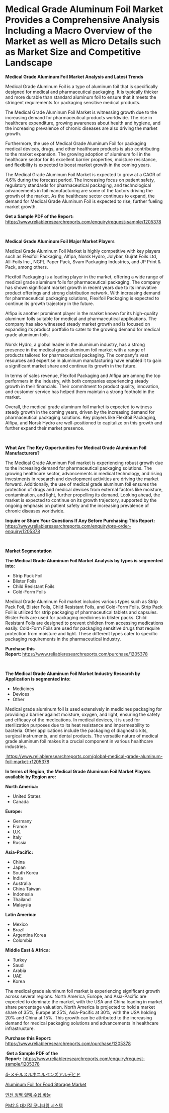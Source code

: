 <p><h1>Medical Grade Aluminum Foil Market Provides a Comprehensive Analysis Including a Macro Overview of the Market as well as Micro Details such as Market Size and Competitive Landscape</h1></p><p><strong>Medical Grade Aluminum Foil Market Analysis and Latest Trends</strong></p>
<p><p>Medical Grade Aluminum Foil is a type of aluminum foil that is specifically designed for medical and pharmaceutical packaging. It is typically thicker and more durable than standard aluminum foil to ensure that it meets the stringent requirements for packaging sensitive medical products.</p><p>The Medical Grade Aluminum Foil Market is witnessing growth due to the increasing demand for pharmaceutical products worldwide. The rise in healthcare expenditure, growing awareness about health and hygiene, and the increasing prevalence of chronic diseases are also driving the market growth.</p><p>Furthermore, the use of Medical Grade Aluminum Foil for packaging medical devices, drugs, and other healthcare products is also contributing to the market expansion. The growing adoption of aluminum foil in the healthcare sector for its excellent barrier properties, moisture resistance, and flexibility is expected to boost market growth in the coming years.</p><p>The Medical Grade Aluminum Foil Market is expected to grow at a CAGR of 4.6% during the forecast period. The increasing focus on patient safety, regulatory standards for pharmaceutical packaging, and technological advancements in foil manufacturing are some of the factors driving the growth of the market. As the healthcare sector continues to expand, the demand for Medical Grade Aluminum Foil is expected to rise, further fueling market growth.</p></p>
<p><strong>Get a Sample PDF of the Report:&nbsp;</strong> <a href="https://www.reliableresearchreports.com/enquiry/request-sample/1205378">https://www.reliableresearchreports.com/enquiry/request-sample/1205378</a></p>
<p>&nbsp;</p>
<p><strong>Medical Grade Aluminum Foil Major Market Players</strong></p>
<p><p>Medical Grade Aluminum Foil Market is highly competitive with key players such as Flexifoil Packaging, Alfipa, Norsk Hydro, Jolybar, Gujrat Foils Ltd, All-Foils Inc., NGPL Paper Pack, Svam Packaging Industries, and JP Print & Pack, among others.</p><p>Flexifoil Packaging is a leading player in the market, offering a wide range of medical grade aluminum foils for pharmaceutical packaging. The company has shown significant market growth in recent years due to its innovative product offerings and strong distribution network. With increasing demand for pharmaceutical packaging solutions, Flexifoil Packaging is expected to continue its growth trajectory in the future.</p><p>Alfipa is another prominent player in the market known for its high-quality aluminum foils suitable for medical and pharmaceutical applications. The company has also witnessed steady market growth and is focused on expanding its product portfolio to cater to the growing demand for medical grade aluminum foils.</p><p>Norsk Hydro, a global leader in the aluminum industry, has a strong presence in the medical grade aluminum foil market with a range of products tailored for pharmaceutical packaging. The company's vast resources and expertise in aluminum manufacturing have enabled it to gain a significant market share and continue its growth in the future.</p><p>In terms of sales revenue, Flexifoil Packaging and Alfipa are among the top performers in the industry, with both companies experiencing steady growth in their financials. Their commitment to product quality, innovation, and customer service has helped them maintain a strong foothold in the market.</p><p>Overall, the medical grade aluminum foil market is expected to witness steady growth in the coming years, driven by the increasing demand for pharmaceutical packaging solutions. Key players like Flexifoil Packaging, Alfipa, and Norsk Hydro are well-positioned to capitalize on this growth and further expand their market presence.</p></p>
<p>&nbsp;</p>
<p><strong>What Are The Key Opportunities For Medical Grade Aluminum Foil Manufacturers?</strong></p>
<p><p>The Medical Grade Aluminum Foil market is experiencing robust growth due to the increasing demand for pharmaceutical packaging solutions. The growing healthcare sector, advancements in medical technology, and rising investments in research and development activities are driving the market forward. Additionally, the use of medical grade aluminum foil ensures the protection of drugs and medical devices from external factors like moisture, contamination, and light, further propelling its demand. Looking ahead, the market is expected to continue on its growth trajectory, supported by the ongoing emphasis on patient safety and the increasing prevalence of chronic diseases worldwide.</p></p>
<p><strong>Inquire or Share Your Questions If Any Before Purchasing This Report:</strong> <a href="https://www.reliableresearchreports.com/enquiry/pre-order-enquiry/1205378">https://www.reliableresearchreports.com/enquiry/pre-order-enquiry/1205378</a></p>
<p>&nbsp;</p>
<p><strong>Market Segmentation</strong></p>
<p><strong>The Medical Grade Aluminum Foil Market Analysis by types is segmented into:</strong></p>
<p><ul><li>Strip Pack Foil</li><li>Blister Foils</li><li>Child Resistant Foils</li><li>Cold-Form Foils</li></ul></p>
<p><p>Medical Grade Aluminum Foil market includes various types such as Strip Pack Foil, Blister Foils, Child Resistant Foils, and Cold-Form Foils. Strip Pack Foil is utilized for strip packaging of pharmaceutical tablets and capsules. Blister Foils are used for packaging medicines in blister packs. Child Resistant Foils are designed to prevent children from accessing medications easily. Cold-Form Foils are used for packaging sensitive drugs that require protection from moisture and light. These different types cater to specific packaging requirements in the pharmaceutical industry.</p></p>
<p><strong>Purchase this Report:&nbsp;</strong><a href="https://www.reliableresearchreports.com/purchase/1205378">https://www.reliableresearchreports.com/purchase/1205378</a></p>
<p>&nbsp;</p>
<p><strong>The Medical Grade Aluminum Foil Market Industry Research by Application is segmented into:</strong></p>
<p><ul><li>Medicines</li><li>Devices</li><li>Other</li></ul></p>
<p><p>Medical grade aluminum foil is used extensively in medicines packaging for providing a barrier against moisture, oxygen, and light, ensuring the safety and efficacy of the medications. In medical devices, it is used for sterilization purposes due to its heat resistance and impermeability to bacteria. Other applications include the packaging of diagnostic kits, surgical instruments, and dental products. The versatile nature of medical grade aluminum foil makes it a crucial component in various healthcare industries.</p></p>
<p><a href="https://www.reliableresearchreports.com/global-medical-grade-aluminum-foil-market-r1205378">&nbsp;https://www.reliableresearchreports.com/global-medical-grade-aluminum-foil-market-r1205378</a></p>
<p><strong>In terms of Region, the Medical Grade Aluminum Foil Market Players available by Region are:</strong></p>
<p>
    <p> <strong> North America: </strong>
        <ul>
            <li>United States</li>
            <li>Canada</li>
        </ul>
        </p> 
    <p> <strong> Europe: </strong>
        <ul>
            <li>Germany</li>
            <li>France</li>
            <li>U.K.</li>
            <li>Italy</li>
            <li>Russia</li>
        </ul>
        </p> 
    <p> <strong> Asia-Pacific: </strong>
        <ul>
            <li>China</li>
            <li>Japan</li>
            <li>South Korea</li>
            <li>India</li>
            <li>Australia</li>
            <li>China Taiwan</li>
            <li>Indonesia</li>
            <li>Thailand</li>
            <li>Malaysia</li>
        </ul>
        </p> 
    <p> <strong> Latin America: </strong>
        <ul>
            <li>Mexico</li>
            <li>Brazil</li>
            <li>Argentina Korea</li>
            <li>Colombia</li>
        </ul>
        </p> 
    <p> <strong> Middle East & Africa: </strong>
        <ul>
            <li>Turkey</li>
            <li>Saudi</li>
            <li>Arabia</li>
            <li>UAE</li>
            <li>Korea</li>
        </ul>
    </p>
    </p>
<p><p>The medical grade aluminum foil market is experiencing significant growth across several regions. North America, Europe, and Asia-Pacific are expected to dominate the market, with the USA and China leading in market share percentage valuation. North America is projected to hold a market share of 35%, Europe at 25%, Asia-Pacific at 30%, with the USA holding 20% and China at 15%. This growth can be attributed to the increasing demand for medical packaging solutions and advancements in healthcare infrastructure.</p></p>
<p><strong>Purchase this Report: </strong><a href="https://www.reliableresearchreports.com/purchase/1205378">https://www.reliableresearchreports.com/purchase/1205378</a></p>
<p>&nbsp;<strong>Get a Sample PDF of the Report:&nbsp;&nbsp;</strong><a href="https://www.reliableresearchreports.com/enquiry/request-sample/1205378">https://www.reliableresearchreports.com/enquiry/request-sample/1205378</a></p>
<p><strong></strong></p>
<p><p><a href="https://medium.com/@matteills7854/4-%E3%83%A1%E3%83%81%E3%83%AB%E3%82%B9%E3%83%AB%E3%83%9B%E3%83%8B%E3%83%AB%E3%83%99%E3%83%B3%E3%82%BA%E3%82%A2%E3%83%AB%E3%83%87%E3%83%92%E3%83%89%E5%B8%82%E5%A0%B4%E8%A6%8F%E6%A8%A1-cagr-%E3%83%88%E3%83%AC%E3%83%B3%E3%83%892024-2030-f3206bbf4b80">4-メチルスルホニルベンズアルデヒド</a></p><p><a href="https://github.com/sofayahoo2023/Market-Research-Report-List-4/blob/main/aluminum-foil-for-food-storage-market.md">Aluminum Foil for Food Storage Market</a></p><p><a href="https://github.com/bossladyaries0/Market-Research-Report-List-1/blob/main/9338087106580.md">안전 정맥 혈액 수집 바늘</a></p><p><a href="https://github.com/puputanisa684/Market-Research-Report-List-1/blob/main/7430677106579.md">PM2.5 대기질 모니터링 시스템</a></p></p>